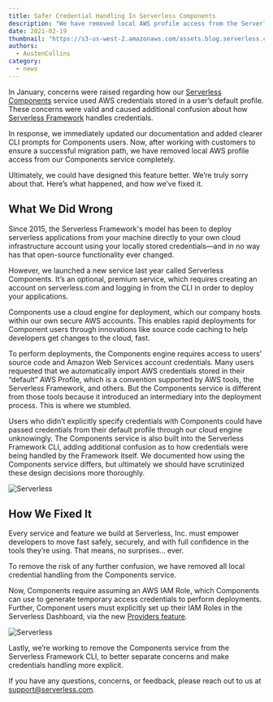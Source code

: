 ```yaml
---
title: Safer Credential Handling In Serverless Components
description: "We have removed local AWS profile access from the Serverless Components service completely"
date: 2021-02-19
thumbnail: "https://s3-us-west-2.amazonaws.com/assets.blog.serverless.com/components-aws-profiles/blog-thumbnail-safer-components.png"
authors:
  - AustenCollins
category:
  - news
---
```



In January, concerns were raised regarding how our [Serverless Components](https://github.com/serverless/components) service used AWS credentials stored in a user’s default profile. These concerns were valid and caused additional confusion about how [Serverless Framework](https://github.com/serverless/serverless) handles credentials.

In response, we immediately updated our documentation and added clearer CLI prompts for Components users.  Now, after working with customers to ensure a successful migration path, we have removed local AWS profile access from our Components service completely.

Ultimately, we could have designed this feature better.  We’re truly sorry about that.  Here’s what happened, and how we’ve fixed it.

## What We Did Wrong

Since 2015, the Serverless Framework's model has been to deploy serverless applications from your machine directly to your own cloud infrastructure account using your locally stored credentials—and in no way has that open-source functionality ever changed.

However, we launched a new service last year called Serverless Components.  It’s an optional, premium service, which requires creating an account on serverless.com and logging in from the CLI in order to deploy your applications.

Components use a cloud engine for deployment, which our company hosts within our own secure AWS accounts.  This enables rapid deployments for Component users through innovations like source code caching to help developers get changes to the cloud, fast.

To perform deployments, the Components engine requires access to users' source code and Amazon Web Services account credentials. Many users requested that we automatically import AWS credentials stored in their “default” AWS Profile, which is a convention supported by AWS tools, the Serverless Framework, and others.  But the Components service is different from those tools because it introduced an intermediary into the deployment process. This is where we stumbled.

Users who didn’t explicitly specify credentials with Components could have passed credentials from their default profile through our cloud engine unknowingly. The Components service is also built into the Serverless Framework CLI, adding additional confusion as to how credentials were being handled by the Framework itself. We documented how using the Components service differs, but ultimately we should have scrutinized these design decisions more thoroughly.

![Serverless](https://s3-us-west-2.amazonaws.com/assets.blog.serverless.com/components-aws-profiles/components-screenshot-1.png)

## How We Fixed It

Every service and feature we build at Serverless, Inc. must empower developers to move fast safely, securely, and with full confidence in the tools they’re using. That means, no surprises... ever.

To remove the risk of any further confusion, we have removed all local credential handling from the Components service.

Now, Components require assuming an AWS IAM Role, which Components can use to generate temporary access credentials to perform deployments.  Further, Component users must explicitly set up their IAM Roles in the Serverless Dashboard, via the new [Providers feature](https://www.serverless.com/framework/docs/guides/providers/).

![Serverless](https://s3-us-west-2.amazonaws.com/assets.blog.serverless.com/components-aws-profiles/components-screenshot-2.png)

Lastly, we’re working to remove the Components service from the Serverless Framework CLI, to better separate concerns and make credentials handling more explicit.

If you have any questions, concerns, or feedback, please reach out to us at support@serverless.com.
